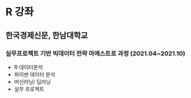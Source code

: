 # R 강좌

## 한국경제신문, 한남대학교
### 실무프로젝트 기반 빅데이터 전략 마에스트로 과정 (2021.04~2021.10)
- R 데이터분석
- 파이썬 데이터 분석
- 머신러닝/ 딥러닝
- 실무 프로젝트
